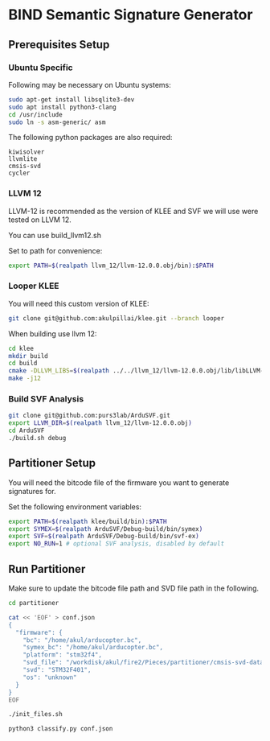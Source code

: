 
# BIND Semantic Signature Generator

## Prerequisites Setup

### Ubuntu Specific

Following may be necessary on Ubuntu systems:

```sh
sudo apt-get install libsqlite3-dev
sudo apt install python3-clang
cd /usr/include
sudo ln -s asm-generic/ asm
```

The following python packages are also required:
```
kiwisolver
llvmlite
cmsis-svd
cycler
```

### LLVM 12

LLVM-12 is recommended as the version of KLEE and SVF we will 
use were tested on LLVM 12.

You can use build_llvm12.sh

Set to path for convenience:
```sh
export PATH=$(realpath llvm_12/llvm-12.0.0.obj/bin):$PATH
```

### Looper KLEE

You will need this custom version of KLEE:

```sh
git clone git@github.com:akulpillai/klee.git --branch looper
```
When building use llvm 12:
```sh
cd klee
mkdir build 
cd build
cmake -DLLVM_LIBS=$(realpath ../../llvm_12/llvm-12.0.0.obj/lib/libLLVM-12.so) -DCMAKE_BUILD_TYPE=Release ..
make -j12
```

### Build SVF Analysis
```sh
git clone git@github.com:purs3lab/ArduSVF.git
export LLVM_DIR=$(realpath llvm_12/llvm-12.0.0.obj)
cd ArduSVF
./build.sh debug
```

## Partitioner Setup

You will need the bitcode file of the firmware you want to generate signatures for.


Set the following environment variables:
```sh
export PATH=$(realpath klee/build/bin):$PATH
export SYMEX=$(realpath ArduSVF/Debug-build/bin/symex)
export SVF=$(realpath ArduSVF/Debug-build/bin/svf-ex)
export NO_RUN=1 # optional SVF analysis, disabled by default
```


## Run Partitioner


Make sure to update the bitcode file path and SVD file path in the following.
```sh
cd partitioner

cat << 'EOF' > conf.json
{
  "firmware": {
    "bc": "/home/akul/arducopter.bc",
    "symex_bc": "/home/akul/arducopter.bc",
    "platform": "stm32f4",
    "svd_file": "/workdisk/akul/fire2/Pieces/partitioner/cmsis-svd-data/data/STMicro/STM32F401.svd",
    "svd": "STM32F401",
    "os": "unknown"
  }
}
EOF

./init_files.sh

python3 classify.py conf.json
```


